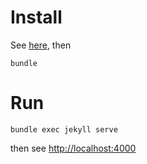 # Install
See [here](https://jekyllrb.com/docs/installation/macos/), then  
  
`bundle`

# Run
`bundle exec jekyll serve`  
  
then see [http://localhost:4000](http://localhost:4000)